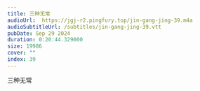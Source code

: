 ```yaml
---
title: 三种无常
audioUrl:  https://jgj-r2.pingfury.top/jin-gang-jing-39.m4a
audioSubtitleUrl: /subtitles/jin-gang-jing-39.vtt
pubDate: Sep 29 2024
duration: 0:20:44.329000
size: 19986
cover: ""
index: 39
---
```

三种无常